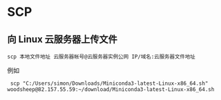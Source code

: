 # SCP
## 向 Linux 云服务器上传文件
```shell 
scp 本地文件地址 云服务器帐号@云服务器实例公网 IP/域名:云服务器文件地址
```
例如
```shell 
 scp "C:/Users/simon/Downloads/Miniconda3-latest-Linux-x86_64.sh" woodsheep@82.157.55.59:~/download/Miniconda3-latest-Linux-x86_64.sh
```
